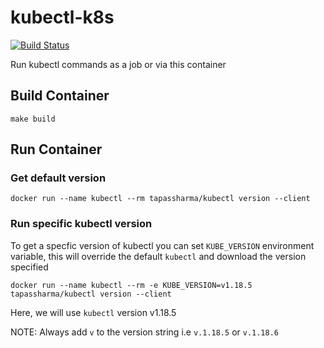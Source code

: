 # kubectl-k8s

[![Build Status](https://travis-ci.org/tapas-sharma/kubectl-k8s.svg?branch=master)](https://travis-ci.org/tapas-sharma/kubectl-k8s)

Run kubectl commands as a job or via this container

## Build Container

`make build`

## Run Container

### Get default version

`docker run --name kubectl --rm tapassharma/kubectl version --client`

### Run specific kubectl version

To get a specfic version of kubectl you can set `KUBE_VERSION` environment variable, this will override the default `kubectl` and download the version specified

`docker run --name kubectl --rm -e KUBE_VERSION=v1.18.5  tapassharma/kubectl version --client`

Here, we will use `kubectl` version v1.18.5

NOTE: Always add `v` to the version string i.e `v.1.18.5` or `v.1.18.6`
